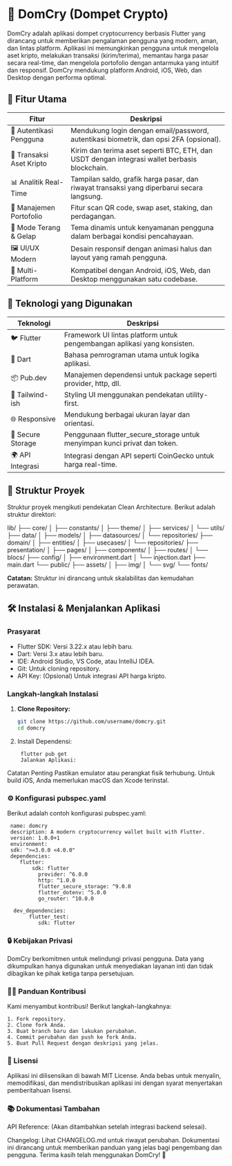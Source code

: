 # 📱 DomCry (Dompet Crypto)

DomCry adalah aplikasi dompet cryptocurrency berbasis Flutter yang dirancang untuk memberikan pengalaman pengguna yang modern, aman, dan lintas platform. Aplikasi ini memungkinkan pengguna untuk mengelola aset kripto, melakukan transaksi (kirim/terima), memantau harga pasar secara real-time, dan mengelola portofolio dengan antarmuka yang intuitif dan responsif. DomCry mendukung platform Android, iOS, Web, dan Desktop dengan performa optimal.

## 🚀 Fitur Utama

| Fitur                          | Deskripsi                                                                                  |
|--------------------------------|-------------------------------------------------------------------------------------------|
| 🔐 Autentikasi Pengguna        | Mendukung login dengan email/password, autentikasi biometrik, dan opsi 2FA (opsional).  |
| 💸 Transaksi Aset Kripto       | Kirim dan terima aset seperti BTC, ETH, dan USDT dengan integrasi wallet berbasis blockchain. |
| 📊 Analitik Real-Time          | Tampilan saldo, grafik harga pasar, dan riwayat transaksi yang diperbarui secara langsung. |
| 📁 Manajemen Portofolio        | Fitur scan QR code, swap aset, staking, dan perdagangan.                                  |
| 🌙 Mode Terang & Gelap         | Tema dinamis untuk kenyamanan pengguna dalam berbagai kondisi pencahayaan.                |
| 🖼️ UI/UX Modern                | Desain responsif dengan animasi halus dan layout yang ramah pengguna.                      |
| 🔄 Multi-Platform              | Kompatibel dengan Android, iOS, Web, dan Desktop menggunakan satu codebase.              |

## 🧩 Teknologi yang Digunakan

| Teknologi              | Deskripsi                                                                       |
|-----------------------|--------------------------------------------------------------------------------|
| 🐦 Flutter            | Framework UI lintas platform untuk pengembangan aplikasi yang konsisten.       |
| 🔣 Dart               | Bahasa pemrograman utama untuk logika aplikasi.                                 |
| 📦 Pub.dev            | Manajemen dependensi untuk package seperti provider, http, dll.               |
| 🎨 Tailwind-ish       | Styling UI menggunakan pendekatan utility-first.                               |
| 🌐 Responsive         | Mendukung berbagai ukuran layar dan orientasi.                                 |
| 🔐 Secure Storage     | Penggunaan flutter_secure_storage untuk menyimpan kunci privat dan token.      |
| 🌍 API Integrasi      | Integrasi dengan API seperti CoinGecko untuk harga real-time.                  |

## 📁 Struktur Proyek

Struktur proyek mengikuti pendekatan Clean Architecture. Berikut adalah struktur direktori:

lib/
├── core/
│ ├── constants/
│ ├── theme/
│ ├── services/
│ └── utils/
├── data/
│ ├── models/
│ ├── datasources/
│ └── repositories/
├── domain/
│ ├── entities/
│ ├── usecases/
│ └── repositories/
├── presentation/
│ ├── pages/
│ ├── components/
│ ├── routes/
│ └── blocs/
├── config/
│ ├── environment.dart
│ └── injection.dart
├── main.dart
└── public/
├── assets/
│ ├── img/
│ └── svg/
└── fonts/

**Catatan:** Struktur ini dirancang untuk skalabilitas dan kemudahan perawatan.

## 🛠️ Instalasi & Menjalankan Aplikasi

### Prasyarat

- Flutter SDK: Versi 3.22.x atau lebih baru.
- Dart: Versi 3.x atau lebih baru.
- IDE: Android Studio, VS Code, atau IntelliJ IDEA.
- Git: Untuk cloning repository.
- API Key: (Opsional) Untuk integrasi API harga kripto.

### Langkah-langkah Instalasi

1. **Clone Repository:**
   ```bash
   git clone https://github.com/username/domcry.git
   cd domcry

2. Install Dependensi:

        flutter pub get 
        Jalankan Aplikasi:
Catatan Penting
Pastikan emulator atau perangkat fisik terhubung.
Untuk build iOS, Anda memerlukan macOS dan Xcode terinstal.


### ⚙️ Konfigurasi pubspec.yaml

Berikut adalah contoh konfigurasi pubspec.yaml:

     name: domcry
     description: A modern cryptocurrency wallet built with Flutter.
     version: 1.0.0+1
     environment:
     sdk: ">=3.0.0 <4.0.0"
     dependencies:
        flutter:
            sdk: flutter
              provider: ^6.0.0
              http: ^1.0.0
              flutter_secure_storage: ^9.0.0
              flutter_dotenv: ^5.0.0
              go_router: ^10.0.0

      dev_dependencies:
           flutter_test:
              sdk: flutter

### 🔒 Kebijakan Privasi
DomCry berkomitmen untuk melindungi privasi pengguna. Data yang dikumpulkan hanya digunakan untuk menyediakan layanan inti dan tidak dibagikan ke pihak ketiga tanpa persetujuan.

### 🧑‍💻 Panduan Kontribusi
Kami menyambut kontribusi! Berikut langkah-langkahnya:

    1. Fork repository.
    2. Clone fork Anda.
    3. Buat branch baru dan lakukan perubahan.
    4. Commit perubahan dan push ke fork Anda.
    5. Buat Pull Request dengan deskripsi yang jelas.

### 📜 Lisensi
Aplikasi ini dilisensikan di bawah MIT License. Anda bebas untuk menyalin, memodifikasi, dan mendistribusikan aplikasi ini dengan syarat menyertakan pemberitahuan lisensi.

### 📚 Dokumentasi Tambahan
API Reference: (Akan ditambahkan setelah integrasi backend selesai).

Changelog: Lihat CHANGELOG.md untuk riwayat perubahan.
Dokumentasi ini dirancang untuk memberikan panduan yang jelas bagi pengembang dan pengguna. Terima kasih telah menggunakan DomCry! 🚀